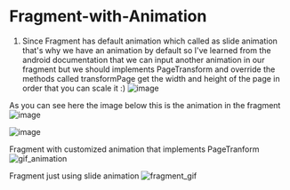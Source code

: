 # Fragment-with-Animation

1. Since Fragment has default animation which called as slide animation that's why we have an animation by default so I've learned from the android documentation that we can input another animation in our fragment but we should implements PageTransform and override the methods called transformPage get the width and height of the page in order that
you can scale it :)
![image](https://user-images.githubusercontent.com/72330511/122641707-8171ec00-d139-11eb-90d6-69457eb95d71.png)

As you can see here the image below this is the animation in the fragment
![image](https://user-images.githubusercontent.com/72330511/122641757-d01f8600-d139-11eb-9421-6a06a443c999.png)

![image](https://user-images.githubusercontent.com/72330511/122641768-dca3de80-d139-11eb-9d4d-4a677ad13353.png)

Fragment with customized animation that implements PageTranform
![gif_animation](https://user-images.githubusercontent.com/72330511/122642167-98194280-d13b-11eb-88e7-459746bf32f1.gif)


Fragment just using slide animation
![fragment_gif](https://user-images.githubusercontent.com/72330511/122642080-23de9f00-d13b-11eb-9d50-f85278187519.gif)
